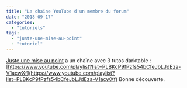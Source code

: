 ```yaml
---
title: "La chaîne YouTube d'un membre du forum"
date: "2018-09-17"
categories: 
  - "tutoriels"
tags: 
  - "juste-une-mise-au-point"
  - "tutoriel"
---
```


[Juste une mise au point](https://www.youtube.com/channel/UCSXBAkUFaqTZyWYW2BCa-FA) a un chaîne avec 3 tutos darktable : [https://www.youtube.com/playlist?list=PLBKcP9fPzfs54bCfeJbLJdEza-V1acwXf](https://www.youtube.com/playlist?list=PLBKcP9fPzfs54bCfeJbLJdEza-V1acwXf) Bonne découverte.
